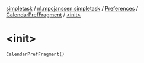 [simpletask](../../../index.md) / [nl.mpcjanssen.simpletask](../../index.md) / [Preferences](../index.md) / [CalendarPrefFragment](index.md) / [&lt;init&gt;](.)

# &lt;init&gt;

`CalendarPrefFragment()`